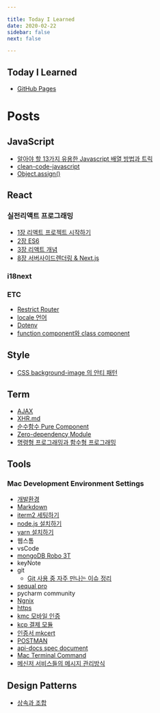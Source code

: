 ```yaml
---

title: Today I Learned
date: 2020-02-22
sidebar: false
next: false

---
```


Today I Learned
--
- [GitHub Pages](https://eyabc.github.io/TIL/)


# Posts

JavaScript
--
* [알아야 할 13가지 유용한 Javascript 배열 방법과 트릭](/development/JavaScript/JavascriptArray.md)
* [clean-code-javascript](/development/JavaScript/CleanCodeJavascript.md)
* [Object.assign()](/development/JavaScript/ObjectAssign.md)

React
--
### 실전리액트 프로그래밍
* [1장 리액트 프로젝트 시작하기](/development/react/실전리액트프로그래밍/1.md)
* [2장 ES6](/development/react/실전리액트프로그래밍/2.md)
* [3장 리액트 개념](/development/react/실전리액트프로그래밍/3.md)
* [8장 서버사이드렌더링 & Next.js](/development/react/실전리액트프로그래밍/8.md)

### i18next

### ETC
* [Restrict Router](/development/react/etc/RestrictRouter.md)
* [locale 언어](/development/react/etc/locale.md)
* [Dotenv](/development/react/etc/Dotenv.md)
* [function component와 class component](/development/react/etc/FunctionClassComponent.md)

Style
--
* [CSS background-image 의 안티 패턴](/development/Style/backgroundImage.md)

Term
--
* [AJAX](/development/Term/AJAX.md)
* [XHR.md](/development/Term/XHR.md)
* [순수함수 Pure Component](/development/Term/PureComponent.md)
* [Zero-dependency Module](/development/Term/ZeroDependencyModule.md)
* [명령형 프로그래밍과 함수형 프로그래밍](/development/Term/JavascriptFunctionalProgramming.md)

Tools
--
### Mac Development Environment Settings
* [개발환경](/development/Tools/Environment.md)
* [Markdown](/development/Tools/Markdown.md)
* [iterm2 세팅하기](/development/Tools/Iterm2Setting.md) 
* [node.js 설치하기](/development/Tools/NodeJS.md)
* [yarn 설치하기](/development/Tools/yarn.md)
* 웹스톰
* vsCode
* [mongoDB Robo 3T](/development/Tools/Robo3T.md)
* keyNote
* git
    * [Git 사용 중 자주 만나는 이슈 정리](/development/Tools/Git/git.html)
* [sequal pro](/development/Tools/SequalPro.md)
* pycharm community
* [Ngnix](/development/Tools/Ngnix.md)
* [https](/development/Tools/https.html)
* [kmc 모바일 인증](/development/Tools/KMC_Mobile_Authentication.md)
* [kcp 결제 모듈](/development/Tools/KCP_Payment_Module)
* [인증서 mkcert](/development/Tools/Mkcert)
* [POSTMAN](/development/Tools/Postman)
* [api-docs spec document](/development/Tools/Api_Document)
* [Mac Terminal Command](/development/Tools/MacTerminalCommand.md)
* [메신저 서비스들의 메시지 관리방식](/development/Tools/ChattingService.md)


Design Patterns
--
* [상속과 조합](/development/DesignPattern/CompositionAndInheritance.md)